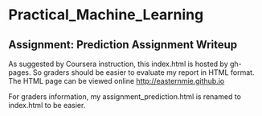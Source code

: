 # Practical_Machine_Learning

## Assignment: Prediction Assignment Writeup

As suggested by Coursera instruction, this index.html is hosted by gh-pages. So graders should be easier to evaluate my report in HTML format. The HTML page can be viewed online <a target="_blank" href="http://easternmie.github.io">http://easternmie.github.io</a>

For graders information, my assignment_prediction.html is renamed to index.html to be easier.
